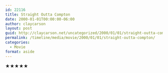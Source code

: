 ```yaml
---
id: 22116
title: Straight Outta Compton
date: 2000-01-01T00:00:00-06:00
author: claycarson
layout: post
guid: http://claycarson.net/uncategorized/2000/01/01/straight-outta-compton/
permalink: /timeline/media/movie/2000/01/01/straight-outta-compton/
categories:
  - Movie
format: aside
---
```

<div class="media-details"></div>

<div class="media-creator"></div>

<div class="media-rating">★★★★★</div>